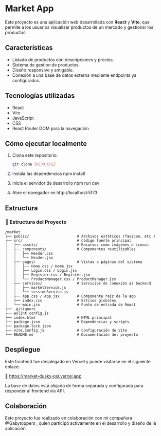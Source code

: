 # Market App

Este proyecto es una aplicación web desarrollada con **React** y **Vite**, que permite a los usuarios visualizar productos de un mercado y gestionar los productos.

## Características

- Listado de productos con descripciones y precios.
- Sistema de gestion de productos.
- Diseño responsivo y amigable.
- Conexión a una base de datos externa mediante endpoints ya configurados.

## Tecnologías utilizadas

- React
- Vite
- JavaScript
- CSS
- React Router DOM para la navegación


## Cómo ejecutar localmente

1. Clona este repositorio:
   ```bash
   git clone [REPO_URL]

2. Instala las dependencias
   npm install

3. Inicia el servidor de desarrollo
   npm run dev

4. Abre el navegador en http://localhost:5173



## Estructura

### 📁 Estructura del Proyecto

```text
/market
├── public/                      # Archivos estáticos (favicon, etc.)
├── src/                         # Código fuente principal
│   ├── assets/                  # Recursos como imágenes o íconos
│   ├── components/              # Componentes reutilizables
│   │   ├── Header.css
│   │   └── Header.jsx
│   ├── pages/                   # Vistas o páginas del sistema
│   │   ├── Home.css / Home.jsx
│   │   ├── Login.css / Login.jsx
│   │   ├── Register.css / Register.jsx
│   │   └── ProductManager.css / ProductManager.jsx
│   ├── services/                # Servicios de conexión al backend
│   │   ├── marketService.js
│   │   └── sessionService.js
│   ├── App.css / App.jsx        # Componente raíz de la app
│   ├── index.css                # Estilos globales
│   └── main.jsx                 # Punto de entrada de React
├── .gitignore
├── eslint.config.js
├── index.html                   # HTML principal
├── package.json                 # Dependencias y scripts
├── package-lock.json
├── vite.config.js               # Configuración de Vite
└── README.md                    # Documentación del proyecto

```

## Despliegue
Este frontend fue desplegado en Vercel y puede visitarse en el siguiente enlace:

🔗 https://market-dusky-psi.vercel.app

La base de datos está alojada de forma separada y configurada para responder al frontend vía API.

## Colaboración
Este proyecto fue realizado en colaboración con mi compañera @Gabytoppers , quien participó activamente en el desarrollo y diseño de la aplicación.
